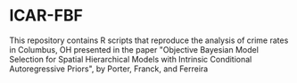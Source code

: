 # ICAR-FBF
This repository contains R scripts that reproduce the analysis of crime rates in Columbus, OH presented in the paper "Objective Bayesian Model Selection for Spatial Hierarchical Models with Intrinsic Conditional Autoregressive Priors", by Porter, Franck, and Ferreira
